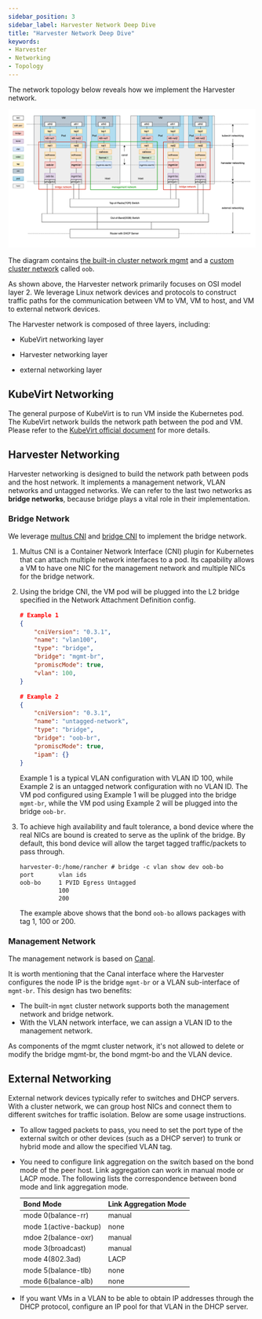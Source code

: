 ```yaml
---
sidebar_position: 3
sidebar_label: Harvester Network Deep Dive
title: "Harvester Network Deep Dive"
keywords:
- Harvester
- Networking
- Topology
---
```


<head>
  <link rel="canonical" href="https://docs.harvesterhci.io/v1.3/networking/deep-dive"/>
</head>

The network topology below reveals how we implement the Harvester network.

![](/img/v1.1/networking/topology.png)

The diagram contains [the built-in cluster network mgmt](./clusternetwork.md#built-in-cluster-network) and a [custom cluster network](./clusternetwork.md#custom-cluster-network) called `oob`.

As shown above, the Harvester network primarily focuses on OSI model layer 2. We leverage Linux network devices and protocols to construct traffic paths for the communication between VM to VM, VM to host, and VM to external network devices.

The Harvester network is composed of three layers, including:

- KubeVirt networking layer

- Harvester networking layer

- external networking layer

## KubeVirt Networking

The general purpose of KubeVirt is to run VM inside the Kubernetes pod. The KubeVirt network builds the network path between the pod and VM.
Please refer to the [KubeVirt official document](https://kubevirt.io/2018/KubeVirt-Network-Deep-Dive.html) for more details.

## Harvester Networking

Harvester networking is designed to build the network path between pods and the host network. It implements a management network, VLAN networks and untagged networks. We can refer to the last two networks as **bridge networks**, because bridge plays a vital role in their implementation.

### Bridge Network

We leverage [multus CNI](https://github.com/k8snetworkplumbingwg/multus-cni) and [bridge CNI](https://www.cni.dev/plugins/current/main/bridge/) to implement the bridge network.

1. Multus CNI is a Container Network Interface (CNI) plugin for Kubernetes that can attach multiple network interfaces to a pod. Its capability allows a VM to have one NIC for the management network and multiple NICs for the bridge network.

2. Using the bridge CNI, the VM pod will be plugged into the L2 bridge specified in the Network Attachment Definition config.

    ```json
    # Example 1
    {
        "cniVersion": "0.3.1",
        "name": "vlan100",
        "type": "bridge",
        "bridge": "mgmt-br",
        "promiscMode": true,
        "vlan": 100,
    }
    ```

    ```json
    # Example 2
    {
        "cniVersion": "0.3.1",
        "name": "untagged-network",
        "type": "bridge",
        "bridge": "oob-br",
        "promiscMode": true,
        "ipam": {}
    }
    ```

    Example 1 is a typical VLAN configuration with VLAN ID 100, while Example 2 is an untagged network configuration with no VLAN ID. The VM pod configured using Example 1 will be plugged into the bridge `mgmt-br`, while the VM pod using Example 2 will be plugged into the bridge `oob-br`.

3. To achieve high availability and fault tolerance, a bond device where the real NICs are bound is created to serve as the uplink of the bridge. By default, this bond device will allow the target tagged traffic/packets to pass through.

    ```shell
    harvester-0:/home/rancher # bridge -c vlan show dev oob-bo
    port	   vlan ids
    oob-bo	   1 PVID Egress Untagged
               100
               200
    ```

    The example above shows that the bond `oob-bo` allows packages with tag 1, 100 or 200.

### Management Network

The management network is based on [Canal](https://projectcalico.docs.tigera.io/getting-started/kubernetes/flannel/flannel).

It is worth mentioning that the Canal interface where the Harvester configures the node IP is the bridge `mgmt-br` or a VLAN sub-interface of `mgmt-br`. This design has two benefits:

- The built-in `mgmt` cluster network supports both the management network and bridge network.
- With the VLAN network interface, we can assign a VLAN ID to the management network.

As components of the mgmt cluster network, it's not allowed to delete or modify the bridge mgmt-br, the bond mgmt-bo and the VLAN device.


## External Networking

External network devices typically refer to switches and DHCP servers. With a cluster network, we can group host NICs and connect them to different switches for traffic isolation. Below are some usage instructions.

- To allow tagged packets to pass, you need to set the port type of the external switch or other devices (such as a DHCP server) to trunk or hybrid mode and allow the specified VLAN tag.

- You need to configure link aggregation on the switch based on the bond mode of the peer host. Link aggregation can work in manual mode or LACP mode. The following lists the correspondence between bond mode and link aggregation mode.

    | Bond Mode | Link Aggregation Mode |
    | --- | ----------- |
    | mode 0(balance-rr) | manual |
    | mode 1(active-backup) | none |
    | mdoe 2(balance-oxr) | manual |
    | mode 3(broadcast) | manual |
    | mode 4(802.3ad) | LACP |
    | mode 5(balance-tlb) | none |
    | mode 6(balance-alb) | none |

- If you want VMs in a VLAN to be able to obtain IP addresses through the DHCP protocol, configure an IP pool for that VLAN in the DHCP server.


